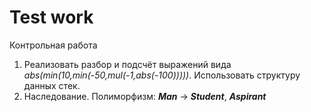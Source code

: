 # Test work
Контрольная работа

1. Реализовать разбор и подсчёт выражений вида *abs(min(10,min(-50,mul(-1,abs(-100)))))*. Использовать структуру данных стек.
2. Наследование. Полиморфизм: ***Man*** -> ***Student***, ***Aspirant***
